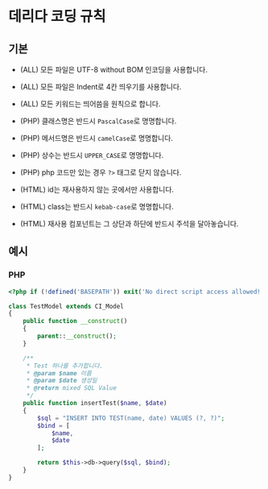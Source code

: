 # 데리다 코딩 규칙

## 기본

- (ALL) 모든 파일은 UTF-8 without BOM 인코딩을 사용합니다.

- (ALL) 모든 파일은 Indent로 4칸 띄우기를 사용합니다.

- (ALL) 모든 키워드는 띄어씀을 원칙으로 합니다.

- (PHP) 클래스명은 반드시 `PascalCase`로 명명합니다.

- (PHP) 메서드명은 반드시 `camelCase`로 명명합니다.

- (PHP) 상수는 반드시 `UPPER_CASE`로 명명합니다.

- (PHP) php 코드만 있는 경우 `?>` 태그로 닫지 않습니다.

- (HTML) id는 재사용하지 않는 곳에서만 사용합니다.

- (HTML) class는 반드시 `kebab-case`로 명명합니다.

- (HTML) 재사용 컴포넌트는 그 상단과 하단에 반드시 주석을 달아놓습니다.

## 예시

### PHP

```php
<?php if (!defined('BASEPATH')) exit('No direct script access allowed!');

class TestModel extends CI_Model
{
    public function __construct()
    {
        parent::__construct();
    }

    /**
     * Test 하나를 추가합니다.
     * @param $name 이름
     * @param $date 생성일
     * @return mixed SQL Value
     */
    public function insertTest($name, $date)
    {
        $sql = "INSERT INTO TEST(name, date) VALUES (?, ?)";
        $bind = [
            $name,
            $date
        ];

        return $this->db->query($sql, $bind);
    }
}
```
